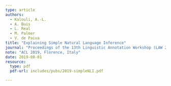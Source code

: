 ```yaml
---
type: article
authors:
  - Kalouli, A.-L.
  - A. Buis
  - L. Real
  - M. Palmer
  - V. de Paiva
title: "Explaining Simple Natural Language Inference"
journal: "Proceedings of the 13th Linguistic Annotation Workshop (LAW 2019)"
note: "ACL 2019, Florence, Italy"
date: 2019-08-01
resource:
  type: pdf
  pdf-url: includes/pubs/2019-simpleNLI.pdf

---
```

